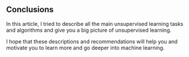 ## Conclusions

In this article, I tried to describe all the main unsupervised learning tasks and algorithms and give you a big picture of unsupervised learning.

I hope that these descriptions and recommendations will help you and motivate you to learn more and go deeper into machine learning.